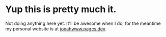 # Yup this is pretty much it.
Not doing anything here yet. It'll be awesome when I do, for the meantime my personal website is at [jonahwww.pages.dev](jonahwww.pages.dev).
